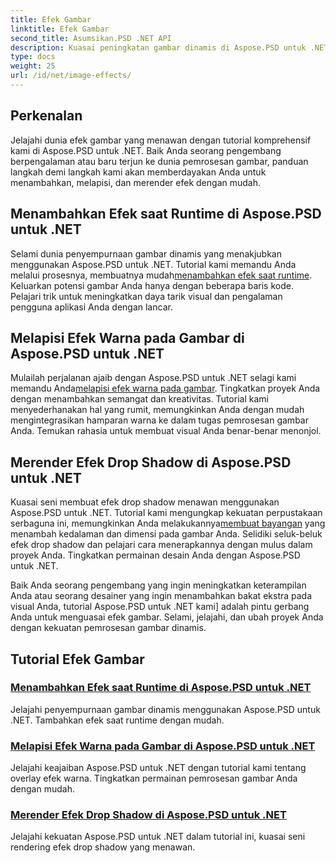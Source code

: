 ```yaml
---
title: Efek Gambar
linktitle: Efek Gambar
second_title: Asumsikan.PSD .NET API
description: Kuasai peningkatan gambar dinamis di Aspose.PSD untuk .NET. Tingkatkan pemrosesan gambar Anda dengan tutorial tentang menambahkan, melapisi, dan merender efek menakjubkan saat runtime.
type: docs
weight: 25
url: /id/net/image-effects/
---
```


## Perkenalan

Jelajahi dunia efek gambar yang menawan dengan tutorial komprehensif kami di Aspose.PSD untuk .NET. Baik Anda seorang pengembang berpengalaman atau baru terjun ke dunia pemrosesan gambar, panduan langkah demi langkah kami akan memberdayakan Anda untuk menambahkan, melapisi, dan merender efek dengan mudah.

## Menambahkan Efek saat Runtime di Aspose.PSD untuk .NET

 Selami dunia penyempurnaan gambar dinamis yang menakjubkan menggunakan Aspose.PSD untuk .NET. Tutorial kami memandu Anda melalui prosesnya, membuatnya mudah[menambahkan efek saat runtime](./add-effect-runtime/). Keluarkan potensi gambar Anda hanya dengan beberapa baris kode. Pelajari trik untuk meningkatkan daya tarik visual dan pengalaman pengguna aplikasi Anda dengan lancar.

## Melapisi Efek Warna pada Gambar di Aspose.PSD untuk .NET

Mulailah perjalanan ajaib dengan Aspose.PSD untuk .NET selagi kami memandu Anda[melapisi efek warna pada gambar](./overlay-color-effect/). Tingkatkan proyek Anda dengan menambahkan semangat dan kreativitas. Tutorial kami menyederhanakan hal yang rumit, memungkinkan Anda dengan mudah mengintegrasikan hamparan warna ke dalam tugas pemrosesan gambar Anda. Temukan rahasia untuk membuat visual Anda benar-benar menonjol.

## Merender Efek Drop Shadow di Aspose.PSD untuk .NET

 Kuasai seni membuat efek drop shadow menawan menggunakan Aspose.PSD untuk .NET. Tutorial kami mengungkap kekuatan perpustakaan serbaguna ini, memungkinkan Anda melakukannya[membuat bayangan](./render-drop-shadow/) yang menambah kedalaman dan dimensi pada gambar Anda. Selidiki seluk-beluk efek drop shadow dan pelajari cara menerapkannya dengan mulus dalam proyek Anda. Tingkatkan permainan desain Anda dengan Aspose.PSD untuk .NET.

Baik Anda seorang pengembang yang ingin meningkatkan keterampilan Anda atau seorang desainer yang ingin menambahkan bakat ekstra pada visual Anda, tutorial Aspose.PSD untuk .NET kami] adalah pintu gerbang Anda untuk menguasai efek gambar. Selami, jelajahi, dan ubah proyek Anda dengan kekuatan pemrosesan gambar dinamis.


## Tutorial Efek Gambar
### [Menambahkan Efek saat Runtime di Aspose.PSD untuk .NET](./add-effect-runtime/)
Jelajahi penyempurnaan gambar dinamis menggunakan Aspose.PSD untuk .NET. Tambahkan efek saat runtime dengan mudah.
### [Melapisi Efek Warna pada Gambar di Aspose.PSD untuk .NET](./overlay-color-effect/)
Jelajahi keajaiban Aspose.PSD untuk .NET dengan tutorial kami tentang overlay efek warna. Tingkatkan permainan pemrosesan gambar Anda dengan mudah.
### [Merender Efek Drop Shadow di Aspose.PSD untuk .NET](./render-drop-shadow/)
Jelajahi kekuatan Aspose.PSD untuk .NET dalam tutorial ini, kuasai seni rendering efek drop shadow yang menawan.